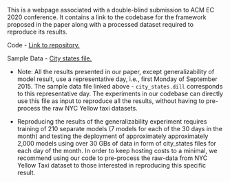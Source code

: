 This is a webpage associated with a double-blind submission to ACM EC 2020 conference. It contains a link to the codebase for the framework proposed in the paper along with a processed dataset required to reproduce its results.

Code - [Link to repository.](https://github.com/transparent-framework/optimize-ride-sharing-earnings)

Sample Data - [City states file.](https://drive.google.com/file/d/1908IwJPsp8DF9lHhObvBG693pRrb0GV6/view)

* Note: All the results presented in our paper, except generalizability of model result, use a representative day, i.e., first Monday of September 2015. The sample data file linked above - `city_states.dill` corresponds to this representative day. The experiments in our codebase can directly use this file as input to reproduce all the results, without having to pre-process the raw NYC Yellow taxi datasets.

* Reproducing the results of the generalizability experiment requires training of 210 separate models (7 models for each of the 30 days in the month) and testing the deployment of approximately approximately 2,000 models using over 30 GBs of data in form of city_states files for each day of the month. In order to keep hosting costs to a minimal, we recommend using our code to pre-process the raw-data from NYC Yellow Taxi dataset to those interested in reproducing this specific result.
